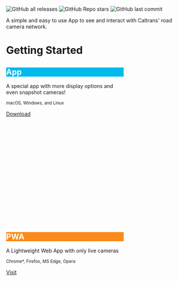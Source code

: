 
![GitHub all releases](https://img.shields.io/github/downloads/child-duckling/caltran-cameras/total?style=for-the-badge)
![GitHub Repo stars](https://img.shields.io/github/stars/child-duckling/caltrans-cameras?style=for-the-badge)
![GitHub last commit](https://img.shields.io/github/last-commit/child-duckling/caltrans-cameras?style=for-the-badge)



A simple and easy to use App to see and interact with Caltrans' road camera network.

# Getting Started



<div markdown="0">
<link rel="stylesheet" href="https://fonts.googleapis.com/icon?family=Material+Icons">
<link rel="stylesheet" href="https://code.getmdl.io/1.3.0/material.indigo-pink.min.css">
<script defer src="https://code.getmdl.io/1.3.0/material.min.js"></script>

<script type="text/javascript">
    (function(c,l,a,r,i,t,y){
        c[a]=c[a]||function(){(c[a].q=c[a].q||[]).push(arguments)};
        t=l.createElement(r);t.async=1;t.src="https://www.clarity.ms/tag/"+i;
        y=l.getElementsByTagName(r)[0];y.parentNode.insertBefore(t,y);
    })(window, document, "clarity", "script", "6vi2prgnxj");
</script>


<style>
.card-square.mdl-card {
  width: 320px;
  height: 420px;
}
</style>
<div class="mdl-grid">
  <div class="mdl-cell mdl-cell--3-col">
        <div class="card-square mdl-card mdl-shadow--2dp">
            <div class="mdl-card__title mdl-card--expand" style="color: #fff; background: url('/icon-192.png') bottom right 15% no-repeat #00baeb;}">
        <h2 class="mdl-card__title-text">App</h2>
        </div>
        <div class="mdl-card__supporting-text">
            A special app with more display options and even snapshot cameras!
        <p><sup>macOS, Windows, and Linux </sup></p>  
        </div>
        <div class="mdl-card__actions mdl-card--border">
            <a class="mdl-button mdl-button--colored mdl-js-button mdl-js-ripple-effect" href="https://github.com/child-duckling/caltran-cameras/releases/latest">
            Download
            </a>
        </div>
    </div>
  <div class="mdl-cell mdl-cell--3-col">
    <div class="card-square mdl-card mdl-shadow--2dp" style="">
        <div class="mdl-card__title mdl-card--expand" style="color: #fff; background: url('/go/favicon.ico') bottom right 15% no-repeat #fa8a19;}">
    <h2 class="mdl-card__title-text">PWA</h2>
    </div>
    <div class="mdl-card__supporting-text">
        A Lightweight Web App with only live cameras
        <p><sup>Chrome*, Firefox, MS Edge, Opera </sup>
    <div class="mdl-card__actions mdl-card--border">
    <a class="mdl-button mdl-button--colored mdl-js-button mdl-js-ripple-effect" href="https://caltranscameras.app/go/">
      Visit
    </a>